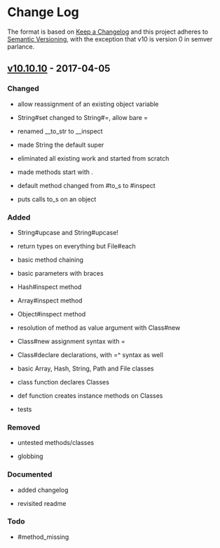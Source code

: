 Change Log
==========

The format is based on [Keep a Changelog] and this project adheres to
[Semantic Versioning], with the exception that v10 is version 0 in
semver parlance.

[v10.10.10] - 2017-04-05
------------

### Changed

-   allow reassignment of an existing object variable

-   String\#set changed to String\#=, allow bare =

-   renamed \_\_to\_str to \_\_inspect

-   made String the default super

-   eliminated all existing work and started from scratch

-   made methods start with .

-   default method changed from \#to\_s to \#inspect

-   puts calls to\_s on an object

### Added

-   String#upcase and String#upcase!

-   return types on everything but File\#each

-   basic method chaining

-   basic parameters with braces

-   Hash\#inspect method

-   Array\#inspect method

-   Object\#inspect method

-   resolution of method as value argument with Class\#new

-   Class\#new assignment syntax with =

-   Class\#declare declarations, with =^ syntax as well

-   basic Array, Hash, String, Path and File classes

-   class function declares Classes

-   def function creates instance methods on Classes

-   tests

### Removed

-   untested methods/classes

-   globbing

### Documented

-   added changelog

-   revisited readme

### Todo

-   \#method\_missing

  [Keep a Changelog]: http://keepachangelog.com/
  [Semantic Versioning]: http://semver.org/
  [v10.10.10]: https://github.com/binaryphile/rubsh/compare/v0.6.3...v10.10.10
